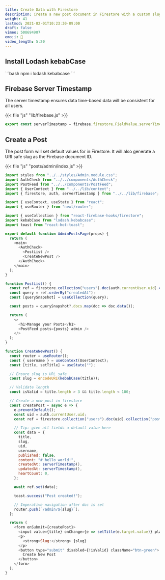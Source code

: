 ```yaml
---
title: Create Data with Firestore
description: Create a new post document in Firestore with a custom slug ID
weight: 41
lastmod: 2021-02-01T10:23:30-09:00
draft: false
vimeo: 508694907
emoji: 📰
video_length: 5:20
---
```


## Install Lodash kebabCase

<File name="command line">
  <Terminal />
</File>
```bash
npm i lodash.kebabcase
```

## Firebase Server Timestamp

The server timestamp ensures data time-based data will be consistent for all users.

{{< file "js" "lib/firebase.js" >}}

```javascript
export const serverTimestamp = firebase.firestore.FieldValue.serverTimestamp;
```

## Create a Post

The post form will set default values for in Firestore. It will also generate a URI safe slug as the Firebase document ID.

{{< file "js" "posts/admin/index.js" >}}

```javascript
import styles from "../../styles/Admin.module.css";
import AuthCheck from "../../components/AuthCheck";
import PostFeed from "../../components/PostFeed";
import { UserContext } from "../../lib/context";
import { firestore, auth, serverTimestamp } from "../../lib/firebase";

import { useContext, useState } from "react";
import { useRouter } from "next/router";

import { useCollection } from "react-firebase-hooks/firestore";
import kebabCase from "lodash.kebabcase";
import toast from "react-hot-toast";

export default function AdminPostsPage(props) {
  return (
    <main>
      <AuthCheck>
        <PostList />
        <CreateNewPost />
      </AuthCheck>
    </main>
  );
}

function PostList() {
  const ref = firestore.collection("users").doc(auth.currentUser.uid).collection("posts");
  const query = ref.orderBy("createdAt");
  const [querySnapshot] = useCollection(query);

  const posts = querySnapshot?.docs.map(doc => doc.data());

  return (
    <>
      <h1>Manage your Posts</h1>
      <PostFeed posts={posts} admin />
    </>
  );
}

function CreateNewPost() {
  const router = useRouter();
  const { username } = useContext(UserContext);
  const [title, setTitle] = useState("");

  // Ensure slug is URL safe
  const slug = encodeURI(kebabCase(title));

  // Validate length
  const isValid = title.length > 3 && title.length < 100;

  // Create a new post in firestore
  const createPost = async e => {
    e.preventDefault();
    const uid = auth.currentUser.uid;
    const ref = firestore.collection("users").doc(uid).collection("posts").doc(slug);

    // Tip: give all fields a default value here
    const data = {
      title,
      slug,
      uid,
      username,
      published: false,
      content: "# hello world!",
      createdAt: serverTimestamp(),
      updatedAt: serverTimestamp(),
      heartCount: 0,
    };

    await ref.set(data);

    toast.success("Post created!");

    // Imperative navigation after doc is set
    router.push(`/admin/${slug}`);
  };

  return (
    <form onSubmit={createPost}>
      <input value={title} onChange={e => setTitle(e.target.value)} placeholder="My Awesome Article!" className={styles.input} />
      <p>
        <strong>Slug:</strong> {slug}
      </p>
      <button type="submit" disabled={!isValid} className="btn-green">
        Create New Post
      </button>
    </form>
  );
}
```
